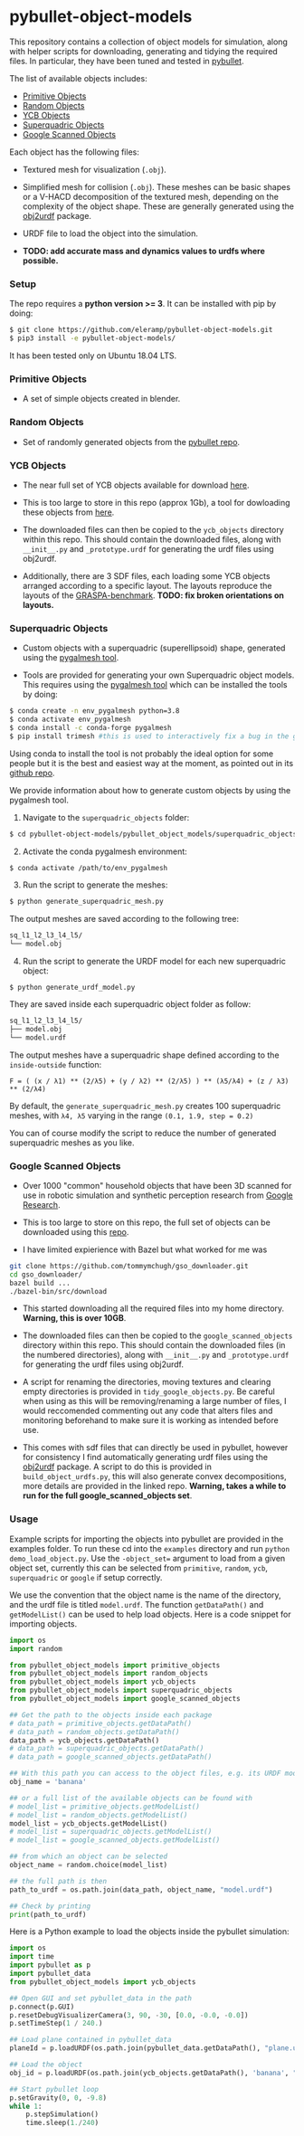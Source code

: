 # pybullet-object-models

<!--- 
<p align="center">
	<img width="180"  src="figures/primitive_example.gif">
	<img width="180"  src="figures/ycb_example.gif">
	<img width="180"  src="figures/superquadric_example.gif">
	<img width="180"  src="figures/random_example.gif">
	<img width="180"  src="figures/google_example.gif">
</p>
---> 

This repository contains a collection of object models for simulation, along with helper scripts for downloading, generating and tidying the required files. In particular, they have been tuned and tested in [pybullet](https://github.com/bulletphysics/bullet3/tree/master/examples/pybullet).

The list of available objects includes:

- [Primitive Objects](#primitive-objects)
- [Random Objects](#random-objects)
- [YCB Objects](#ycb-objects)
- [Superquadric Objects](#superquadric-objects)
- [Google Scanned Objects](#google-scanned-objects)

Each object has the following files:

  - Textured mesh for visualization (`.obj`).

  - Simplified mesh for collision (`.obj`). These meshes can be basic shapes or a V-HACD decomposition of the textured mesh, depending on the complexity of the object shape. These are generally generated using the [obj2urdf](https://github.com/cbteeple/object2urdf) package. 

  - URDF file to load the object into the simulation.
  
  - **TODO: add accurate mass and dynamics values to urdfs where possible.**
  
### Setup ###

The repo requires a **python version >= 3**. It can be installed with pip by doing:

```bash
$ git clone https://github.com/eleramp/pybullet-object-models.git
$ pip3 install -e pybullet-object-models/
```

It has been tested only on Ubuntu 18.04 LTS.
  
### Primitive Objects ###

  - A set of simple objects created in blender.


### Random Objects ###

  - Set of randomly generated objects from the [pybullet repo](https://github.com/bulletphysics/bullet3/tree/master/examples/pybullet/gym/pybullet_data/random_urdfs).


### YCB Objects ###

  - The near full set of YCB objects available for download [here](https://www.ycbbenchmarks.com/object-models/).

  - This is too large to store in this repo (approx 1Gb), a tool for dowloading these objects from [here](https://github.com/sea-bass/ycb-tools).
  
  - The downloaded files can then be copied to the `ycb_objects` directory within this repo. This should contain the downloaded files, along with `__init__.py` and `_prototype.urdf` for generating the urdf files using obj2urdf.

  - Additionally, there are 3 SDF files, each loading some YCB objects arranged according to a specific layout. The layouts reproduce the layouts of the [GRASPA-benchmark](https://github.com/robotology/GRASPA-benchmark). **TODO: fix broken orientations on layouts.**

### Superquadric Objects ###

  - Custom objects with a superquadric (superellipsoid) shape, generated using the [pygalmesh tool](https://github.com/nschloe/pygalmesh). 
  
  - Tools are provided for generating your own Superquadric object models. This requires using the [pygalmesh tool](https://github.com/nschloe/pygalmesh) which can be installed the tools by doing:

```bash
$ conda create -n env_pygalmesh python=3.8
$ conda activate env_pygalmesh
$ conda install -c conda-forge pygalmesh
$ pip install trimesh #this is used to interactively fix a bug in the generated meshes, related to the inverted surface normals
```

Using conda to install the tool is not probably the ideal option for some people but it is the best and easiest way at the moment, as pointed out in its [github repo](https://github.com/nschloe/pygalmesh).

We provide information about how to generate custom objects by using the pygalmesh tool.

1. Navigate to the `superquadric_objects` folder:

```bash
$ cd pybullet-object-models/pybullet_object_models/superquadric_objects/
```

2. Activate the conda pygalmesh environment:

```bash
$ conda activate /path/to/env_pygalmesh
```

3. Run the script to generate the meshes:
```bash
$ python generate_superquadric_mesh.py
```
  The output meshes are saved according to the following tree:
```bash
sq_l1_l2_l3_l4_l5/
└── model.obj
```

4. Run the script to generate the URDF model for each new superquadric object:
```
$ python generate_urdf_model.py
```
They are saved inside each superquadric object folder as follow:
```bash
sq_l1_l2_l3_l4_l5/
├── model.obj
└── model.urdf
```

The output meshes have a superquadric shape defined according to the `inside-outside` function:
```
F = ( (x / λ1) ** (2/λ5) + (y / λ2) ** (2/λ5) ) ** (λ5/λ4) + (z / λ3) ** (2/λ4)
```
By default, the `generate_superquadric_mesh.py` creates 100 superquadric meshes, with `λ4, λ5` varying in the range `(0.1, 1.9, step = 0.2)`

You can of course modify the script to reduce the number of generated superquadric meshes as you like.

### Google Scanned Objects ###

  - Over 1000 "common" household objects that have been 3D scanned for use in robotic simulation and synthetic perception research from [Google Research](https://app.ignitionrobotics.org/GoogleResearch/fuel/collections/Google%20Scanned%20Objects).
  
  - This is too large to store on this repo, the full set of objects can be downloaded using this [repo](https://github.com/tommymchugh/gso_downloader).
  
  - I have limited expierience with Bazel but what worked for me was
  
```bash
git clone https://github.com/tommymchugh/gso_downloader.git
cd gso_downloader/
bazel build ...
./bazel-bin/src/download
```
  - This started downloading all the required files into my home directory. **Warning, this is over 10GB**.
  
  - The downloaded files can then be copied to the `google_scanned_objects` directory within this repo. This should contain the downloaded files (in the numbered directories), along with `__init__.py` and `_prototype.urdf` for generating the urdf files using obj2urdf.
  
  - A script for renaming the directories, moving textures and clearing empty directories is provided in `tidy_google_objects.py`. Be careful when using as this will be removing/renaming a large number of files, I would reccomended commenting out any code that alters files and monitoring beforehand to make sure it is working as intended before use.
  
  - This comes with sdf files that can directly be used in pybullet, however for consistency I find automatically generating urdf files using the [obj2urdf](https://github.com/cbteeple/object2urdf) package. A script to do this is provided in `build_object_urdfs.py`, this will also generate convex decompositions, more details are provided in the linked repo. **Warning, takes a while to run for the full google_scanned_objects set**.

### Usage ###

Example scripts for importing the objects into pybullet are provided in the examples folder. To run these cd into the `examples` directory and run `python demo_load_object.py`. Use the `-object_set=` argument to load from a given object set, currently this can be selected from `primitive`, `random`, `ycb`, `superquadric` or `google` if setup correctly.

We use the convention that the object name is the name of the directory, and the urdf file is titled `model.urdf`. The function `getDataPath()` and `getModelList()` can be used to help load objects. Here is a code snippet for importing objects.

```python
import os
import random

from pybullet_object_models import primitive_objects
from pybullet_object_models import random_objects
from pybullet_object_models import ycb_objects
from pybullet_object_models import superquadric_objects
from pybullet_object_models import google_scanned_objects

## Get the path to the objects inside each package
# data_path = primitive_objects.getDataPath()
# data_path = random_objects.getDataPath()
data_path = ycb_objects.getDataPath()
# data_path = superquadric_objects.getDataPath()
# data_path = google_scanned_objects.getDataPath()

## With this path you can access to the object files, e.g. its URDF model
obj_name = 'banana' 

## or a full list of the available objects can be found with 
# model_list = primitive_objects.getModelList()
# model_list = random_objects.getModelList()
model_list = ycb_objects.getModelList()
# model_list = superquadric_objects.getModelList()
# model_list = google_scanned_objects.getModelList()

## from which an object can be selected
object_name = random.choice(model_list)

## the full path is then
path_to_urdf = os.path.join(data_path, object_name, "model.urdf")

## Check by printing
print(path_to_urdf)
```

Here is a Python example to load the objects inside the pybullet simulation:

```python
import os
import time
import pybullet as p
import pybullet_data
from pybullet_object_models import ycb_objects

## Open GUI and set pybullet_data in the path
p.connect(p.GUI)
p.resetDebugVisualizerCamera(3, 90, -30, [0.0, -0.0, -0.0])
p.setTimeStep(1 / 240.)

## Load plane contained in pybullet_data
planeId = p.loadURDF(os.path.join(pybullet_data.getDataPath(), "plane.urdf"))

## Load the object
obj_id = p.loadURDF(os.path.join(ycb_objects.getDataPath(), 'banana', "model.urdf"), [1., 0.0, 0.8])

## Start pybullet loop
p.setGravity(0, 0, -9.8)
while 1:
    p.stepSimulation()
    time.sleep(1./240)
```
